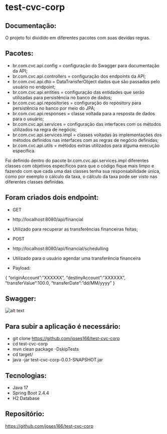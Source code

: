 # test-cvc-corp

## Documentação:

O projeto foi dividido em diferentes pacotes com suas devidas regras.

## Pacotes:

- br.com.cvc.api.config = configuração do Swagger para documentação da API;
- br.com.cvc.api.controllers = configuração dos endpoints da API;
- br.com.cvc.api.dto = DataTransferObject dados que são passados pelo usuário no endpoint;
- br.com.cvc.api.entities = configuração das entidades que serão utilizadas para persistência no banco de dados;
- br.com.cvc.api.repositories = configuração do repository para persistência no banco por meio do JPA;
- br.com.cvc.api.responses = classe voltada para a resposta de dados para o usuário;
- br.com.cvc.api.services = configuração das interfaces com os métodos utilizados na regra de negócio;
- br.com.cvc.api.services.impl = classes voltadas às implementações dos métodos definidos nas interfaces com as regras de negócio definidas;
- br.com.cvc.api.utils = métodos extras utilizados para alguma execução específica.

Foi definido dentro do pacote br.com.cvc.api.services.impl diferentes classes com objetivos específicos para que o código fique mais limpo e fazendo com que cada uma das classes tenha sua responsabilidade única, como por exemplo o cálculo da taxa, o cálculo da taxa pode ser visto nas diferentes classes definidas.

## Foram criados dois endpoint:

- GET
- http://localhost:8080/api/financial 
- Utilizado para recuperar as transferências financeiras feitas;

- POST
- http://localhost:8080/api/financial/schedulling 
- Utilizado para o usuário agendar uma transferência financeira
- Payload:

{
“originAccount”:”XXXXXX”,
“destinyAccount”:”XXXXXX”,
“transferValue”:100.0,
“transferDate”:”dd/MM/yyyy”
}


## Swagger:

![alt text]()


## Para subir a aplicação é necessário:

- git clone https://github.com/joses166/test-cvc-corp
- cd test-cvc-corp
- mvn clean package -DskipTests
- cd target/
- java -jar test-cvc-corp-0.0.1-SNAPSHOT.jar

## Tecnologias:

- Java 17
- Spring Boot 2.4.4
- H2 Database

## Repositório:

https://github.com/joses166/test-cvc-corp

